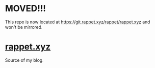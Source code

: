 # MOVED!!!

This repo is now located at https://git.rappet.xyz/rappet/rappet.xyz and won't be mirrored.

# [rappet.xyz](https://rappet.xyz/)

Source of my blog.

